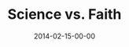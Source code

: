 ---
layout: message
category: message
series: "Heavyweights 2"
title: "Science vs. Faith"
date: 2014-02-15-00-00
message_id: 848
sc-permalink-url: "http://soundcloud.com/crdschurch/science-vs-faith"
audio: "http://s3.amazonaws.com/crossroads-media/messages/audio/heavyweights2_02.mp3"
audio-duration: "55:16"
program: "http://s3.amazonaws.com/crossroads-media/documents/02_15-16_14Program_LO.pdf"
description: "Are science and faith mutually exclusive?"
video: "http://s3.amazonaws.com/crossroads-media/messages/video/heavyweights2_02.mp4"
video-duration: "55:16"
yt-embed-url: "//www.youtube.com/embed/d00ZqteHdYQ"
video-image: "http://s3.amazonaws.com/crossroads-media/images/heavyweight2_02_still.jpg"
tag: 
 - crossroads
 - crossroads-church
 - science
 - faith
 - brian-tome
 - keith-crutcher
 - program
explicit: false
---
